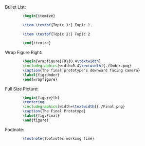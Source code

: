 Bullet List:

```latex
		\begin{itemize}
		
		\item \textbf{Topic 1:} Topic 1.
		
		\item \textbf{Topic 2:} Topic 2
		
		\end{itemize}
```

Wrap Figure Right:

```latex
		\begin{wrapfigure}{R}{0.4\textwidth}
		\includegraphics[width=0.4\textwidth]{./Under.png}
		\caption{The final prototype's downward facing camera}
		\label{fig:Under}
		\end{wrapfigure}

```

Full Size Picture:

```latex
		\begin{figure}[h]
		\centering
		\includegraphics[width=\textwidth]{./Final.png}
		\caption{The Final Prototype}
		\label{fig:Final}
		\end{figure}
```

Footnote:

```latex 
		\footnote{footnotes working fine}
		
```
